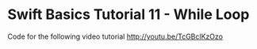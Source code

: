 Swift Basics Tutorial 11 - While Loop
=====================================

Code for the following video tutorial http://youtu.be/TcGBclKzOzo
